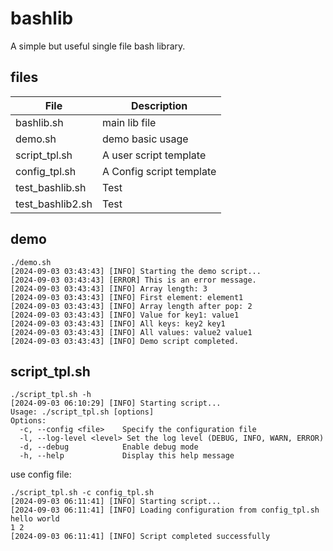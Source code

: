 # bashlib
A simple but useful single file bash library.

## files

| File             | Description              |
| ---------------- | ------------------------ |
| bashlib.sh       | main lib file            |
| demo.sh          | demo basic usage         |
| script_tpl.sh    | A user script template   |
| config_tpl.sh    | A Config script template |
| test_bashlib.sh  | Test                     |
| test_bashlib2.sh | Test                     |



## demo

```
./demo.sh 
[2024-09-03 03:43:43] [INFO] Starting the demo script...
[2024-09-03 03:43:43] [ERROR] This is an error message.
[2024-09-03 03:43:43] [INFO] Array length: 3
[2024-09-03 03:43:43] [INFO] First element: element1
[2024-09-03 03:43:43] [INFO] Array length after pop: 2
[2024-09-03 03:43:43] [INFO] Value for key1: value1
[2024-09-03 03:43:43] [INFO] All keys: key2 key1
[2024-09-03 03:43:43] [INFO] All values: value2 value1
[2024-09-03 03:43:43] [INFO] Demo script completed.
```

## script_tpl.sh



```
./script_tpl.sh -h
[2024-09-03 06:10:29] [INFO] Starting script...
Usage: ./script_tpl.sh [options]
Options:
  -c, --config <file>    Specify the configuration file
  -l, --log-level <level> Set the log level (DEBUG, INFO, WARN, ERROR)
  -d, --debug            Enable debug mode
  -h, --help             Display this help message
```

use config file:

```
./script_tpl.sh -c config_tpl.sh
[2024-09-03 06:11:41] [INFO] Starting script...
[2024-09-03 06:11:41] [INFO] Loading configuration from config_tpl.sh
hello world
1 2
[2024-09-03 06:11:41] [INFO] Script completed successfully
```

